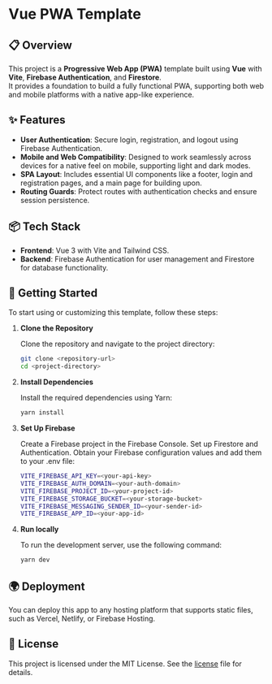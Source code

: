# Vue PWA Template

## 📋 Overview

This project is a **Progressive Web App (PWA)** template built using **Vue** with **Vite**, **Firebase Authentication**, and **Firestore**.  
It provides a foundation to build a fully functional PWA, supporting both web and mobile platforms with a native app-like experience.

## ✨ Features

- **User Authentication**: Secure login, registration, and logout using Firebase Authentication.
- **Mobile and Web Compatibility**: Designed to work seamlessly across devices for a native feel on mobile, supporting light and dark modes.
- **SPA Layout**: Includes essential UI components like a footer, login and registration pages, and a main page for building upon.
- **Routing Guards**: Protect routes with authentication checks and ensure session persistence.

## 📦 Tech Stack

- **Frontend**: Vue 3 with Vite and Tailwind CSS.
- **Backend**: Firebase Authentication for user management and Firestore for database functionality.

## 🚀 Getting Started

To start using or customizing this template, follow these steps:

1. **Clone the Repository**

   Clone the repository and navigate to the project directory:

   ```bash
   git clone <repository-url>
   cd <project-directory>
   ```

2. **Install Dependencies**

   Install the required dependencies using Yarn:

   ```bash
   yarn install
   ```

3. **Set Up Firebase**

   Create a Firebase project in the Firebase Console.
   Set up Firestore and Authentication.
   Obtain your Firebase configuration values and add them to your .env file:

   ```bash
   VITE_FIREBASE_API_KEY=<your-api-key>
   VITE_FIREBASE_AUTH_DOMAIN=<your-auth-domain>
   VITE_FIREBASE_PROJECT_ID=<your-project-id>
   VITE_FIREBASE_STORAGE_BUCKET=<your-storage-bucket>
   VITE_FIREBASE_MESSAGING_SENDER_ID=<your-sender-id>
   VITE_FIREBASE_APP_ID=<your-app-id>
   ```

4. **Run locally**

   To run the development server, use the following command:

   ```bash
   yarn dev
   ```

## 🌍 Deployment

You can deploy this app to any hosting platform that supports static files, such as Vercel, Netlify, or Firebase Hosting.

## 📄 License

This project is licensed under the MIT License. See the [license](.LICENSE) file for details.
